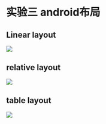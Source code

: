 # 实验三 android布局
## Linear layout
![](https://i.loli.net/2018/06/04/5b1532d9aa3d8.png)

## relative layout
![](https://i.loli.net/2018/04/07/5ac86838e4a40.png)

## table layout
![](https://i.loli.net/2018/04/07/5ac867d3236fc.png)



